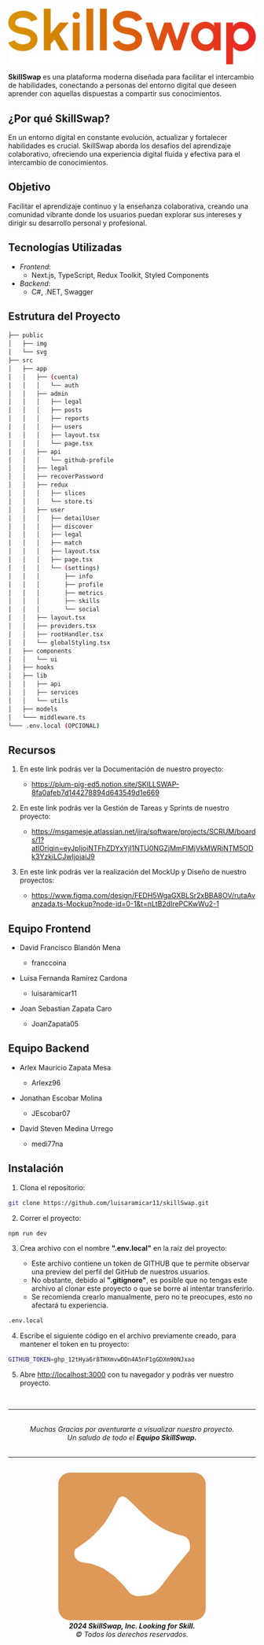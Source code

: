 ![Logotype](./public/img/skillswap-logotype.png)

__SkillSwap__ es una plataforma moderna diseñada para facilitar el intercambio de habilidades, conectando a personas del entorno digital que deseen aprender con aquellas dispuestas a compartir sus conocimientos. 

## ¿Por qué SkillSwap?

En un entorno digital en constante evolución, actualizar y fortalecer habilidades es crucial. SkillSwap aborda los desafíos del aprendizaje colaborativo, ofreciendo una experiencia digital fluida y efectiva para el intercambio de conocimientos.

## Objetivo

Facilitar el aprendizaje continuo y la enseñanza colaborativa, creando una comunidad vibrante donde los usuarios puedan explorar sus intereses y dirigir su desarrollo personal y profesional.

## Tecnologías Utilizadas

- *Frontend*:
   -    Next.js, TypeScript, Redux Toolkit, Styled Components
- *Backend*:
   -    C#, .NET, Swagger

## Estrutura del Proyecto

```bash
├── public
│   ├── img
│   └── svg
├── src
│   ├── app
│   │   ├── (cuenta)
│   │   │   └── auth
│   │   ├── admin
│   │   │   ├── legal
│   │   │   ├── posts
│   │   │   ├── reports
│   │   │   ├── users
│   │   │   ├── layout.tsx
│   │   │   └── page.tsx
│   │   ├── api
│   │   │   └── github-profile
│   │   ├── legal
│   │   ├── recoverPassword
│   │   ├── redux
│   │   │   ├── slices
│   │   │   └── store.ts
│   │   ├── user
│   │   │   ├── detailUser
│   │   │   ├── discover
│   │   │   ├── legal
│   │   │   ├── match
│   │   │   ├── layout.tsx
│   │   │   ├── page.tsx
│   │   │   └── (settings)
│   │   │       ├── info
│   │   │       ├── profile
│   │   │       ├── metrics
│   │   │       ├── skills
│   │   │       └── social
│   │   ├── layout.tsx
│   │   ├── providers.tsx
│   │   ├── rootHandler.tsx
│   │   └── globalStyling.tsx
│   ├── components
│   │   └── ui
│   ├── hooks
│   ├── lib
│   │   ├── api
│   │   ├── services
│   │   └── utils
│   ├── models
│   └─── middleware.ts
└─── .env.local (OPCIONAL)
```

## Recursos

1. En este link podrás ver la Documentación de nuestro proyecto: 
    - https://plum-pig-ed5.notion.site/SKILLSWAP-8fa0afeb7d144278894d643549d1e669

2. En este link podrás ver la Gestión de Tareas y Sprints de nuestro proyecto: 
    -   https://msgamesje.atlassian.net/jira/software/projects/SCRUM/boards/1?atlOrigin=eyJpIjoiNTFhZDYxYjI1NTU0NGZjMmFlMjVkMWRjNTM5ODk3YzkiLCJwIjoiaiJ9

3. En este link podrás ver la realización del MockUp y Diseño de nuestro proyectos: 
    - https://www.figma.com/design/FEDH5WgaGXBLSr2xBBA8OV/rutaAvanzada.ts-Mockup?node-id=0-1&t=nLtB2dIrePCKwWu2-1

## Equipo Frontend

- David Francisco Blandón Mena
    - franccoina

- Luisa Fernanda Ramírez Cardona
    - luisaramicar11

- Joan Sebastian Zapata Caro
    - JoanZapata05

## Equipo Backend

- Arlex Mauricio Zapata Mesa
    - Arlexz96

- Jonathan Escobar Molina
    - JEscobar07

- David Steven Medina Urrego
    - medi77na

## Instalación

1. Clona el repositorio:

```bash
git clone https://github.com/luisaramicar11/skillSwap.git
```

2. Correr el proyecto:

```bash
npm run dev
```

3. Crea archivo con el nombre __".env.local"__ en la raíz del proyecto:

   -    Este archivo contiene un token de GITHUB que te permite observar una preview del perfil del GitHub de nuestros usuarios.
   -    No obstante, debido al __".gitignore"__, es posible que no tengas este archivo al clonar este proyecto o que se borre al intentar transferirlo.
   -    Se recomienda crearlo manualmente, pero no te preocupes, esto no afectará tu experiencia.
  
```bash
.env.local
```

4. Escribe el siguiente código en el archivo previamente creado, para mantener el token en tu proyecto:

```bash
GITHUB_TOKEN=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
```

5. Abre [http://localhost:3000](http://localhost:3000) con tu navegador y podrás ver nuestro proyecto.

<br>

--------------------------------------------------------------------------------------------------------

<br>
<div align="center">
     <em>Muchas Gracias por aventurarte a visualizar nuestro proyecto.</strong></em><br>
        <em>Un saludo de todo el <strong>Equipo SkillSwap.</strong></em>
</div>
<br>

--------------------------------------------------------------------------------------------------------

<br>

<div align="center">
  <img src="./public/img/skillswap-isotype.png" alt="Skillswap-Isotype" width="300" />
</div>

<div align="center">
    <em>
      <strong>2024 SkillSwap, Inc. Looking for Skill.</strong><br>
      © Todos los derechos reservados.
       </em>
</div>
